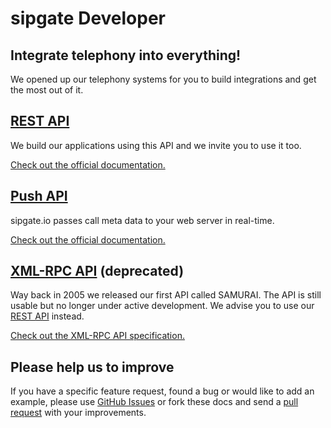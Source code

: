 # sipgate Developer

## Integrate telephony into everything!

We opened up our telephony systems for you to build integrations and get the most out of it.

## [REST API](rest-api/authentication.md)

We build our applications using this API and we invite you to use it too.

[Check out the official documentation.][rest-api]

## [Push API][push-api]

sipgate.io passes call meta data to your web server in real-time.

[Check out the official documentation.][push-api]

## [XML-RPC API][xml-rpc-api] (deprecated)

Way back in 2005 we released our first API called SAMURAI. The API is still usable but no longer under active development. We advise you to use our [REST API][rest-api] instead. 

[Check out the XML-RPC API specification.][xml-rpc-api]

## Please help us to improve
 
 If you have a specific feature request, found a bug or would like to add an example, please use [GitHub Issues](https://github.com/sipgate/docs/issues) or fork these docs and send a [pull request](https://github.com/sipgate/docs/pulls) with your improvements.


[rest-api]: ./rest-api/authentication.md
[push-api]: ./push-api/setup.md
[xml-rpc-api]: http://www.sipgate.de/static/sipgate.de/downloads/api/sipgate_API.pdf
